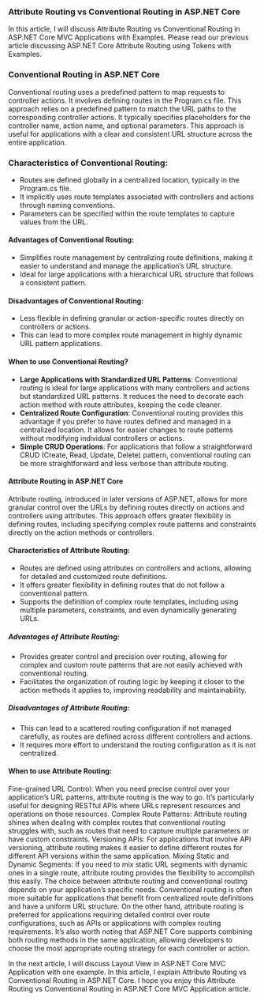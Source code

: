 ### Attribute Routing vs Conventional Routing in ASP.NET Core

In this article, I will discuss Attribute Routing vs Conventional Routing in ASP.NET Core MVC Applications with Examples. Please read our previous article discussing ASP.NET Core Attribute Routing using Tokens with Examples.

### Conventional Routing in ASP.NET Core
Conventional routing uses a predefined pattern to map requests to controller actions. It involves defining routes in the Program.cs file. This approach relies on a predefined pattern to match the URL paths to the corresponding controller actions. It typically specifies placeholders for the controller name, action name, and optional parameters. This approach is useful for applications with a clear and consistent URL structure across the entire application.

### Characteristics of Conventional Routing:

- Routes are defined globally in a centralized location, typically in the Program.cs file.
- It implicitly uses route templates associated with controllers and actions through naming conventions.
- Parameters can be specified within the route templates to capture values from the URL.

#### Advantages of Conventional Routing:

- Simplifies route management by centralizing route definitions, making it easier to understand and manage the application’s URL structure.
- Ideal for large applications with a hierarchical URL structure that follows a consistent pattern.


#### Disadvantages of Conventional Routing:

- Less flexible in defining granular or action-specific routes directly on controllers or actions.
- This can lead to more complex route management in highly dynamic URL pattern applications.

#### When to use Conventional Routing?

- **Large Applications with Standardized URL Patterns**: Conventional routing is ideal for large applications with many controllers and actions but standardized URL patterns. It reduces the need to decorate each action method with route attributes, keeping the code cleaner.
- **Centralized Route Configuration**: Conventional routing provides this advantage if you prefer to have routes defined and managed in a centralized location. It allows for easier changes to route patterns without modifying individual controllers or actions.
- **Simple CRUD Operations**: For applications that follow a straightforward CRUD (Create, Read, Update, Delete) pattern, conventional routing can be more straightforward and less verbose than attribute routing.

#### Attribute Routing in ASP.NET Core

Attribute routing, introduced in later versions of ASP.NET, allows for more granular control over the URLs by defining routes directly on actions and controllers using attributes. This approach offers greater flexibility in defining routes, including specifying complex route patterns and constraints directly on the action methods or controllers.

#### Characteristics of Attribute Routing:

- Routes are defined using attributes on controllers and actions, allowing for detailed and customized route definitions.
- It offers greater flexibility in defining routes that do not follow a conventional pattern.
- Supports the definition of complex route templates, including using multiple parameters, constraints, and even dynamically generating URLs.
##### Advantages of Attribute Routing:
- Provides greater control and precision over routing, allowing for complex and custom route patterns that are not easily achieved with conventional routing.
- Facilitates the organization of routing logic by keeping it closer to the action methods it applies to, improving readability and maintainability.

##### Disadvantages of Attribute Routing:
- This can lead to a scattered routing configuration if not managed carefully, as routes are defined across different controllers and actions.
- It requires more effort to understand the routing configuration as it is not centralized.

#### When to use Attribute Routing:

Fine-grained URL Control: When you need precise control over your application’s URL patterns, attribute routing is the way to go. It’s particularly useful for designing RESTful APIs where URLs represent resources and operations on those resources.
Complex Route Patterns: Attribute routing shines when dealing with complex routes that conventional routing struggles with, such as routes that need to capture multiple parameters or have custom constraints.
Versioning APIs: For applications that involve API versioning, attribute routing makes it easier to define different routes for different API versions within the same application.
Mixing Static and Dynamic Segments: If you need to mix static URL segments with dynamic ones in a single route, attribute routing provides the flexibility to accomplish this easily.
The choice between attribute routing and conventional routing depends on your application’s specific needs. Conventional routing is often more suitable for applications that benefit from centralized route definitions and have a uniform URL structure. On the other hand, attribute routing is preferred for applications requiring detailed control over route configurations, such as APIs or applications with complex routing requirements. It’s also worth noting that ASP.NET Core supports combining both routing methods in the same application, allowing developers to choose the most appropriate routing strategy for each controller or action.

In the next article, I will discuss Layout View in ASP.NET Core MVC Application with one example. In this article, I explain Attribute Routing vs Conventional Routing in ASP.NET Core. I hope you enjoy this Attribute Routing vs Conventional Routing in ASP.NET Core MVC Application article. 